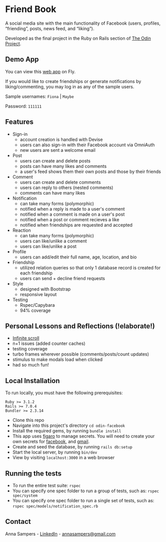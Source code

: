 # Friend Book

A social media site with the main functionality of Facebook (users, profiles, “friending”, posts, news feed, and “liking”).

Developed as the final project in the Ruby on Rails section of [The Odin Project](https://www.theodinproject.com/lessons/ruby-on-rails-rails-final-project).

## Demo App
You can view this [web app](https://friendbook.fly.dev/users/sign_in) on Fly.

If you would like to create friendships or generate notifications by liking/commenting, you may log in as any of the sample users. 

Sample usernames:
`Fiona`   |   `Maybe`   

Password: `111111`

## Features
- Sign-in
  - account creation is handled with Devise
  - users can also sign-in with their Facebook account via OmniAuth
  - new users are sent a welcome email 
- Post
  - users can create and delete posts
  - posts can have many likes and comments 
  - a user's feed shows them their own posts and those by their friends 
- Comment
  - users can create and delete comments
  - users can reply to others (nested comments)
  - comments can have many likes
- Notification
  - can take many forms (polymorphic)
  - notified when a reply is made to a user's comment
  - notified when a comment is made on a user's post
  - notified when a post or comment recieves a like
  - notified when friendships are requested and accepted
- Reaction
  - can take many forms (polymorphic)
  - users can like/unlike a comment
  - users can like/unlike a post
- Profile
  - users can add/edit their full name, age, location, and bio
- Friendship
  - utilized relation queries so that only 1 database record is created for each friendship
  - users can send + decline friend requests 
- Style
  - designed with Bootstrap
  - responsive layout
- Testing
  - Rspec/Capybara
  - 94% coverage

## Personal Lessons and Reflections (!elaborate!)
- [Infinite scroll](https://www.colby.so/posts/infinite-scroll-with-turbo-streams-and-stimulus)
- n+1 issues (added counter caches)
- testing coverage
- turbo frames wherever possible (comments/posts/count updates)
- stimulus to make modals load when clicked 
- had so much fun!

## Local Installation
To run locally, you must have the following prerequisites:
```
Ruby >= 3.1.2
Rails >= 7.0.4
Bundler >= 2.3.14
```
- Clone this repo
- Navigate into this project's directory `cd odin-facebook`
- Install the required gems, by running `bundle install`
- This app uses [figaro](https://github.com/laserlemon/figaro) to manage secrets. You will need to create your own secrets for [facebook](https://developers.facebook.com/docs/development#register), and [gmail](https://guides.rubyonrails.org/action_mailer_basics.html#action-mailer-configuration-for-gmail).
- Create and seed the database, by running `rails db:setup`
- Start the local server, by running `bin/dev`
- View by visiting `localhost:3000` in a web browser

## Running the tests
- To run the entire test suite:  `rspec`
- You can specify one spec folder to run a group of tests, such as:  `rspec spec/system`
- You can specify one spec folder to run a single set of tests, such as:  `rspec spec/models/notification_spec.rb`

## Contact
Anna Sampers - [LinkedIn](https://linkedin.com/in/anna-sampers) - annasampers@gmail.com
